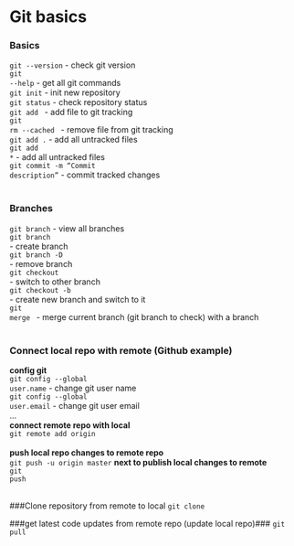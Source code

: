 # Git basics

### Basics
<code>git --version</code> - check git version<br> 
<code>git --help</code> - get all git commands<br>
<code>git init</code> - init new repository<br>
<code>git status</code> - check repository status<br>
<code>git add <filename></code> - add file to git tracking<br>
<code>git rm --cached <filename></code> - remove file from git tracking<br>
<code>git add .</code> - add all untracked files<br>
<code>git add *</code> - add all untracked files<br>
<code>git commit -m “Commit description”</code> - commit tracked changes<br>
<br>
### Branches
<code>git branch</code> - view all branches<br>
<code>git branch <branch name></code> - create branch<br>
<code>git branch -D <branch name></code> - remove branch<br>
<code>git checkout <branch name></code> - switch to other branch<br>
<code>git checkout -b <branch name></code> - create new branch and switch to it<br>
<code>git merge <branch name></code> - merge current branch (git branch to check) with a <branch name> branch<br>
<br>
### Connect local repo with remote (Github example)
**config git**
<br>
<code>git config --global user.name</code> - change git user name<br>
<code>git config --global user.email</code> - change git user email<br>
…
<br>
**connect remote repo with local**<br>
<code>git remote add origin <path to remote repo></code><br>
**push local repo changes to remote repo**<br>
<code>git push -u origin master</code>
**next to publish local changes to remote**<br>
<code>git push</code><br><br>

###Clone repository from remote to local
<code>git clone <path to repository></code>

###get latest code updates from remote repo (update local repo)###
<code>git pull</code>

